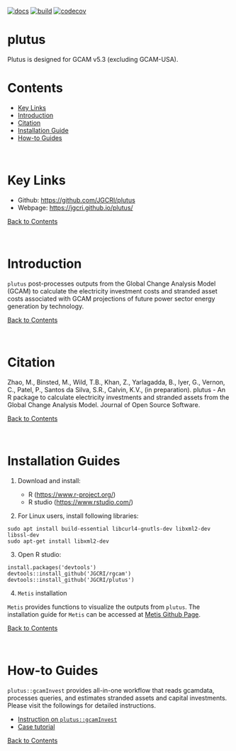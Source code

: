 [![docs](https://github.com/JGCRI/plutus/actions/workflows/pkgdown.yaml/badge.svg)](https://github.com/JGCRI/plutus/actions/workflows/pkgdown.yaml)
[![build](https://github.com/JGCRI/plutus/actions/workflows/rcmd.yml/badge.svg)](https://github.com/JGCRI/plutus/actions/workflows/rcmd.yml)
[![codecov](https://codecov.io/gh/JGCRI/plutus/branch/main/graph/badge.svg?token=1PK34KIHKE)](https://codecov.io/gh/JGCRI/plutus)


# plutus
Plutus is designed for GCAM v5.3 (excluding GCAM-USA).
<br />

<!-------------------------->
<!-------------------------->
# <a name="Contents"></a>Contents
<!-------------------------->
<!-------------------------->

- [Key Links](#KeyLinks)
- [Introduction](#Introduction)
- [Citation](#Citation)
- [Installation Guide](#InstallGuides)
- [How-to Guides](#How-toGuides) 

<br />

<!-------------------------->
<!-------------------------->
# <a name="KeyLinks"></a>Key Links
<!-------------------------->
<!-------------------------->

- Github: https://github.com/JGCRI/plutus
- Webpage: https://jgcri.github.io/plutus/

[Back to Contents](#Contents)

<br />

<!-------------------------->
<!-------------------------->
# <a name="Introduction"></a>Introduction
<!-------------------------->
<!-------------------------->

`plutus` post-processes outputs from the Global Change Analysis Model (GCAM) to calculate the electricity investment costs and stranded asset costs associated with GCAM projections of future power sector energy generation by technology.


[Back to Contents](#Contents)

<br />

<!-------------------------->
<!-------------------------->
# <a name="Citation"></a>Citation
<!-------------------------->
<!-------------------------->

Zhao, M., Binsted, M., Wild, T.B., Khan, Z., Yarlagadda, B., Iyer, G., Vernon, C., Patel, P., Santos da Silva, S.R., Calvin, K.V., (in preparation). plutus - An R package to calculate electricity investments and stranded assets from the Global Change Analysis Model. Journal of Open Source Software.

[Back to Contents](#Contents)

<br />


<!-------------------------->
<!-------------------------->
# <a name="InstallationGuides"></a>Installation Guides
<!-------------------------->
<!-------------------------->

1. Download and install:

    - R (https://www.r-project.org/)
    - R studio (https://www.rstudio.com/)

2. For Linux users, install following libraries:

```
sudo apt install build-essential libcurl4-gnutls-dev libxml2-dev libssl-dev
sudo apt-get install libxml2-dev
```
    
3. Open R studio:

```
install.packages('devtools')
devtools::install_github('JGCRI/rgcam')
devtools::install_github('JGCRI/plutus')
```

4. `Metis` installation

`Metis` provides functions to visualize the outputs from `plutus`. The installation guide for `Metis` can be accessed at [Metis Github Page](https://github.com/JGCRI/metis).

[Back to Contents](#Contents)

<br />


<!-------------------------->
<!-------------------------->
# <a name="How-toGuides"></a>How-to Guides
<!-------------------------->
<!-------------------------->
`plutus::gcamInvest` provides all-in-one workflow that reads gcamdata, processes queries, and estimates stranded assets and capital investments. Please visit the followings for detailed instructions.

- [Instruction on `plutus::gcamInvest`](https://jgcri.github.io/plutus/articles/gcamInvest.html)
- [Case tutorial](https://jgcri.github.io/plutus/articles/CaseTutorial.html)

[Back to Contents](#Contents)

<br />
